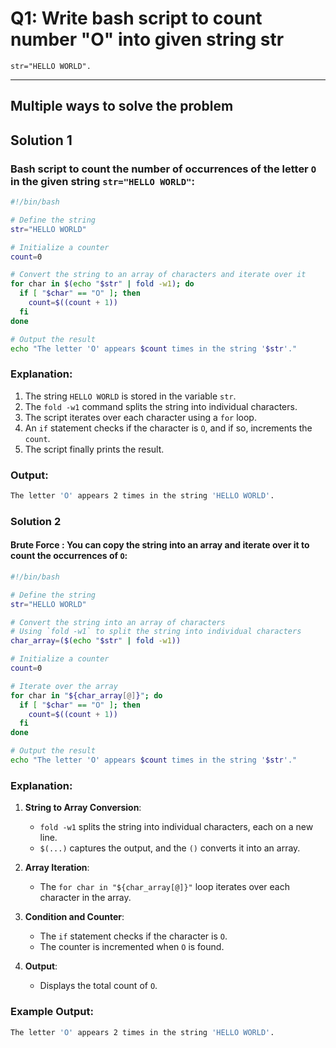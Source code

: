 # Q1: Write bash script to count number "O" into given string str

```
str="HELLO WORLD".
```
---

## Multiple ways to solve the problem

## Solution 1

### Bash script to count the number of occurrences of the letter `O` in the given string `str="HELLO WORLD"`:

```bash
#!/bin/bash

# Define the string
str="HELLO WORLD"

# Initialize a counter
count=0

# Convert the string to an array of characters and iterate over it
for char in $(echo "$str" | fold -w1); do
  if [ "$char" == "O" ]; then
    count=$((count + 1))
  fi
done

# Output the result
echo "The letter 'O' appears $count times in the string '$str'."
```

### Explanation:
1. The string `HELLO WORLD` is stored in the variable `str`.
2. The `fold -w1` command splits the string into individual characters.
3. The script iterates over each character using a `for` loop.
4. An `if` statement checks if the character is `O`, and if so, increments the `count`.
5. The script finally prints the result.

### Output:
```bash
The letter 'O' appears 2 times in the string 'HELLO WORLD'.
``` 

### Solution 2

#### Brute Force : You can copy the string into an array and iterate over it to count the occurrences of `O`:

```bash
#!/bin/bash

# Define the string
str="HELLO WORLD"

# Convert the string into an array of characters
# Using `fold -w1` to split the string into individual characters
char_array=($(echo "$str" | fold -w1))

# Initialize a counter
count=0

# Iterate over the array
for char in "${char_array[@]}"; do
  if [ "$char" == "O" ]; then
    count=$((count + 1))
  fi
done

# Output the result
echo "The letter 'O' appears $count times in the string '$str'."
```

### Explanation:
1. **String to Array Conversion**:
   - `fold -w1` splits the string into individual characters, each on a new line.
   - `$(...)` captures the output, and the `()` converts it into an array.

2. **Array Iteration**:
   - The `for char in "${char_array[@]}"` loop iterates over each character in the array.

3. **Condition and Counter**:
   - The `if` statement checks if the character is `O`.
   - The counter is incremented when `O` is found.

4. **Output**:
   - Displays the total count of `O`.

### Example Output:
```bash
The letter 'O' appears 2 times in the string 'HELLO WORLD'.
```
